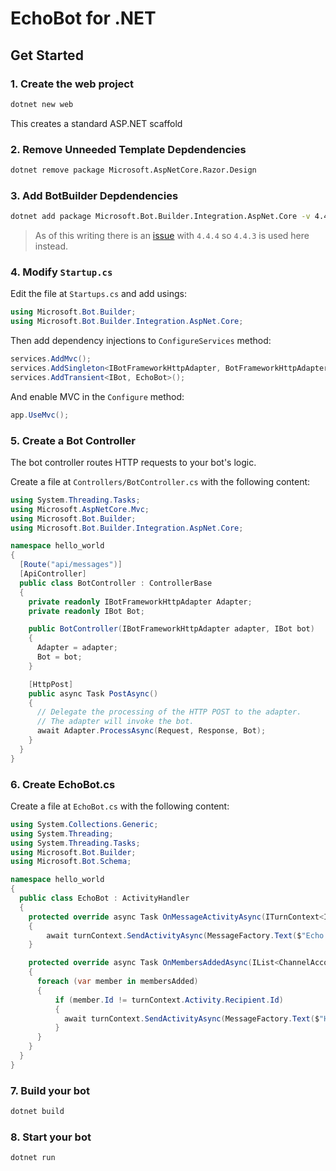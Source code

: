 # EchoBot for .NET

## Get Started

### 1. Create the web project

```bash
dotnet new web
```

This creates a standard ASP.NET scaffold

### 2. Remove Unneeded Template Depdendencies

```bash
dotnet remove package Microsoft.AspNetCore.Razor.Design
```

### 3. Add BotBuilder Depdendencies

```bash
dotnet add package Microsoft.Bot.Builder.Integration.AspNet.Core -v 4.4.3
```

> As of this writing there is an [issue](https://github.com/microsoft/botbuilder-dotnet/issues/1988) with `4.4.4` so `4.4.3` is used here instead.

### 4. Modify `Startup.cs`

Edit the file at `Startups.cs` and add usings:

```csharp
using Microsoft.Bot.Builder;
using Microsoft.Bot.Builder.Integration.AspNet.Core;
```

Then add dependency injections to `ConfigureServices` method:

```csharp
services.AddMvc();
services.AddSingleton<IBotFrameworkHttpAdapter, BotFrameworkHttpAdapter>();
services.AddTransient<IBot, EchoBot>();
```

And enable MVC in the `Configure` method:

```csharp
app.UseMvc();
```

### 5. Create a Bot Controller

The bot controller routes HTTP requests to your bot's logic.

Create a file at `Controllers/BotController.cs` with the following content:

```csharp
using System.Threading.Tasks;
using Microsoft.AspNetCore.Mvc;
using Microsoft.Bot.Builder;
using Microsoft.Bot.Builder.Integration.AspNet.Core;

namespace hello_world
{
  [Route("api/messages")]
  [ApiController]
  public class BotController : ControllerBase
  {
    private readonly IBotFrameworkHttpAdapter Adapter;
    private readonly IBot Bot;

    public BotController(IBotFrameworkHttpAdapter adapter, IBot bot)
    {
      Adapter = adapter;
      Bot = bot;
    }

    [HttpPost]
    public async Task PostAsync()
    {
      // Delegate the processing of the HTTP POST to the adapter.
      // The adapter will invoke the bot.
      await Adapter.ProcessAsync(Request, Response, Bot);
    }
  }
}
```

### 6. Create EchoBot.cs

Create a file at `EchoBot.cs` with the following content:

```csharp
using System.Collections.Generic;
using System.Threading;
using System.Threading.Tasks;
using Microsoft.Bot.Builder;
using Microsoft.Bot.Schema;

namespace hello_world
{
  public class EchoBot : ActivityHandler
  {
    protected override async Task OnMessageActivityAsync(ITurnContext<IMessageActivity> turnContext, CancellationToken cancellationToken)
    {
        await turnContext.SendActivityAsync(MessageFactory.Text($"Echo: {turnContext.Activity.Text}"), cancellationToken);
    }

    protected override async Task OnMembersAddedAsync(IList<ChannelAccount> membersAdded, ITurnContext<IConversationUpdateActivity> turnContext, CancellationToken cancellationToken)
    {
      foreach (var member in membersAdded)
      {
          if (member.Id != turnContext.Activity.Recipient.Id)
          {
            await turnContext.SendActivityAsync(MessageFactory.Text($"Hello and welcome!"), cancellationToken);
          }
      }
    }
  }
}
```

### 7. Build your bot

```bash
dotnet build
```

### 8. Start your bot

```bash
dotnet run
```